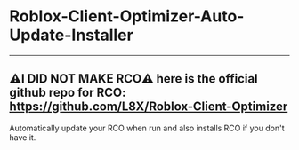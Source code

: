 # Roblox-Client-Optimizer-Auto-Update-Installer
----------------------------------------------------
⚠️I DID NOT MAKE RCO⚠️
here is the official github repo for RCO:
https://github.com/L8X/Roblox-Client-Optimizer
----------------------------------------------------


Automatically update your RCO when run and also installs RCO if you don't have it.
